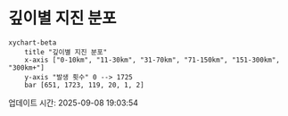 # 깊이별 지진 분포

```mermaid
xychart-beta
    title "깊이별 지진 분포"
    x-axis ["0-10km", "11-30km", "31-70km", "71-150km", "151-300km", "300km+"]
    y-axis "발생 횟수" 0 --> 1725
    bar [651, 1723, 119, 20, 1, 2]
```

업데이트 시간: 2025-09-08 19:03:54
